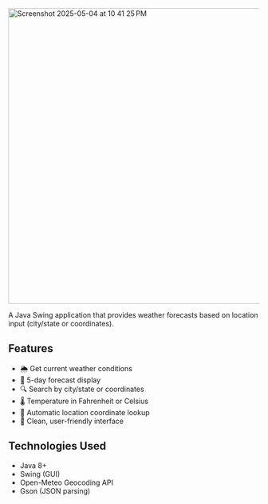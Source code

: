 
<img width="591" alt="Screenshot 2025-05-04 at 10 41 25 PM" src="https://github.com/user-attachments/assets/c5b06f06-6ccb-4c6b-a945-8984f52ed265" />


A Java Swing application that provides weather forecasts based on location input (city/state or coordinates).

## Features

- 🌦️ Get current weather conditions
- 📅 5-day forecast display
- 🔍 Search by city/state or coordinates
- 🌡️ Temperature in Fahrenheit or Celsius
- 📍 Automatic location coordinate lookup
- 🎨 Clean, user-friendly interface

## Technologies Used

- Java 8+
- Swing (GUI)
- Open-Meteo Geocoding API
- Gson (JSON parsing)
